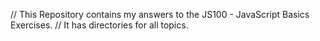 // This Repository contains my answers to the JS100 - JavaScript Basics Exercises.
// It has directories for all topics.